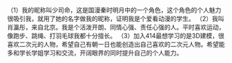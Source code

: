 （1）我的昵称叫少司命，这是国漫秦时明月中的一个角色，这个角色的个人魅力很吸引我，就用了她的名字做我的昵称，证明我是个爱看动漫的学生。
（2）我叫肖瀛彤，来自北京。我是个活泼开朗、同情心强、责任心强的人。平时喜欢运动，像跑步、跳绳、打羽毛球我都十分擅长。
（3）加入414最想学习的是3D建模，很喜欢二次元的人物，希望自己有朝一日也能创造出自己喜欢的二次元人物。希望能多和学长学姐学习和交流，开阔眼界的同时提升自己的个人能力。
